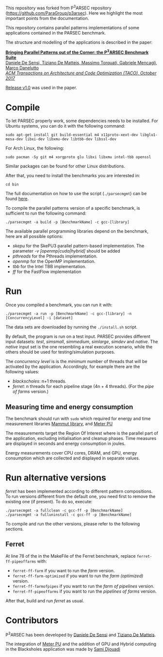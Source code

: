 This repository was forked from P<sup>3</sup>ARSEC repository (https://github.com/ParaGroup/p3arsec). Here we highlight the most important points from the documentation.

This repository contains parallel patterns implementations of some applications contained in the PARSEC benchmark.

The structure and modelling of the applications is described in the paper:

[**Bringing Parallel Patterns out of the Corner: the P<sup>3</sup>ARSEC Benchmark Suite**</br>
Daniele De Sensi, Tiziano De Matteis, Massimo Torquati, Gabriele Mencagli, Marco Danelutto</br>
*ACM Transactions on Architecture and Code Optimization (TACO), October 2017* </br>](https://dl.acm.org/citation.cfm?id=3132710)

[Release v1.0](https://github.com/paragroup/p3arsec/releases/tag/v1.0) was used in the paper.


# Compile
To let PARSEC properly work, some dependencies needs to be installed. For Ubuntu systems, you can do it with the following command:
```
sudo apt-get install git build-essential m4 x11proto-xext-dev libglu1-mesa-dev libxi-dev libxmu-dev libtbb-dev libssl-dev
```

For Arch Linux, the following:

```
sudo pacman -Sy git m4 xorgproto glu libxi libxmu intel-tbb openssl
```

Similar packages can be found for other Linux distributions.

After that, you need to install the benchmarks you are interested in:

```
cd bin
```
The full documentation on how to use the script (`./parsecmgmt`) can be found [here](http://parsec.cs.princeton.edu/doc/man/man1/parsecmgmt.1.html).



To compile the parallel patterns version of a specific benchmark, is sufficient to run the following command:
```
./parsecmgmt -a build -p [BenchmarkName] -c gcc-[library]
```

The available parallel programming libraries depend on the benchmark, here are all possible options:

* *skepu* for the SkePU3 parallel pattern-based implementation. The parameter *-v [openmp|cuda|hybrid]* should be added
* *pthreads* for the Pthreads implementation.
* *openmp* for the OpenMP implementation.
* *tbb* for the Intel TBB implementation.
* *ff* for the FastFlow implementation

# Run
Once you compiled a benchmark, you can run it with:
```
./parsecmgmt -a run -p [BenchmarkName] -c gcc-[library] -n [ConcurrencyLevel] -i [dataset]
```
The data sets are downloaded by running the `./install.sh` script. 

By default, the program is run on a test input. PARSEC provides different input datasets: *test*, 
*simsmall*, *simmedium*, *simlarge*, *simdev* and *native*.
The *native* input set is the one resembling a real execution scenario, while the others should be used for testing/simulation
purposes.


The *concurrency level* is is the *minimum* number of threads that will be activated by the application. 
Accordingly, for example there are the following values:

* *blackscholes*: n+1 threads.
* *ferret*:  n threads for each pipeline stage (4n + 4 threads). (For the *pipe of farms* version.)


## Measuring time and energy consumption
The benchmark should run with `sudo` which required for energy and time measurement libraries [Mammut library](http://danieledesensi.github.io/mammut/), and [Meter PU](https://github.com/lilu09/meterpu)

The measurements target the Region Of Interest where is the parallel part of the application, excluding initialisation and cleanup phases.
Time measures are displayed in seconds and energy consumption in joules.

Energy measurements cover CPU cores, DRAM, and GPU, energy consumption which are collected and displayed in separate values.


# Run alternative versions
*ferret* has been implemented according to different pattern compositions.
To run versions different from the default one, you need first to remove the existing one (if present).
To do so, execute:

```
./parsecmgmt -a fullclean -c gcc-ff -p [BenchmarkName]
./parsecmgmt -a fulluninstall -c gcc-ff -p [BenchmarkName]
```

To compile and run the other versions, please refer to the following sections.
## Ferret
At line 78 of the in the MakeFile of the Ferret benchmark, replace `ferret-ff-pipeoffarms` with:

* `ferret-ff-farm` if you want to run the *farm* version.
* `ferret-ff-farm-optimized` if you want to run the *farm (optimized)* version.
* `ferret-ff-farmofpipes` if you want to run the *farm of pipelines* version.
* `ferret-ff-pipeoffarms` if you want to run the *pipelines of farms* version.

After that, build and run *ferret* as usual.

# Contributors
P<sup>3</sup>ARSEC has been developed by [Daniele De Sensi](mailto:d.desensi.software@gmail.com) and [Tiziano De Matteis](mailto:dematteis@di.unipi.it).

The integration of [Meter PU](https://github.com/lilu09/meterpu) and the addition of GPU and Hybrid computing in the Blacksholes application was made by [Sami Djouadi](mailto:sd272@st-andrews.ac.uk)
